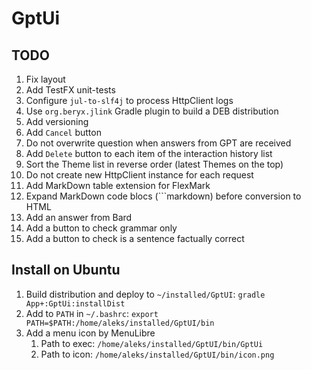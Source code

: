 # GptUi

## TODO

1. Fix layout
2. Add TestFX unit-tests
3. Configure `jul-to-slf4j` to process HttpClient logs
4. Use `org.beryx.jlink` Gradle plugin to build a DEB distribution
5. Add versioning
6. Add `Cancel` button
7. Do not overwrite question when answers from GPT are received
8. Add `Delete` button to each item of the interaction history list
9. Sort the Theme list in reverse order (latest Themes on the top)
10. Do not create new HttpClient instance for each request
11. Add MarkDown table extension for FlexMark
12. Expand MarkDown code blocs (```markdown) before conversion to HTML
13. Add an answer from Bard
14. Add a button to check grammar only
15. Add a button to check is a sentence factually correct

## Install on Ubuntu

1. Build distribution and deploy to `~/installed/GptUI`: `gradle App+:GptUi:installDist`
2. Add to `PATH` in `~/.bashrc`: `export PATH=$PATH:/home/aleks/installed/GptUI/bin`
3. Add a menu icon by MenuLibre
    1. Path to exec: `/home/aleks/installed/GptUI/bin/GptUi`
    2. Path to icon: `/home/aleks/installed/GptUI/bin/icon.png`
